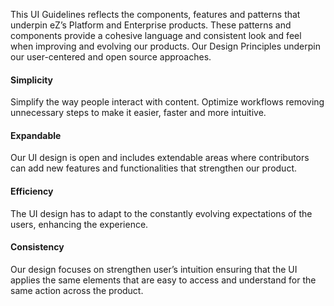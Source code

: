 This UI Guidelines reflects the components, features and patterns that underpin eZ’s Platform and Enterprise products. These patterns and components provide a cohesive language and consistent look and feel when improving and evolving our products. Our Design Principles underpin our user-centered and open source approaches.

#### Simplicity
Simplify the way people interact with content. Optimize workflows removing unnecessary steps to make it easier, faster and more intuitive.

#### Expandable
Our UI design is open and includes extendable areas where contributors can add new features and functionalities that strengthen our product.

#### Efficiency
The UI design has to adapt to the constantly evolving expectations of the users, enhancing the experience.

#### Consistency
Our design focuses on strengthen user’s intuition ensuring that the UI applies the same elements that are easy to access and understand for the same action across the product.